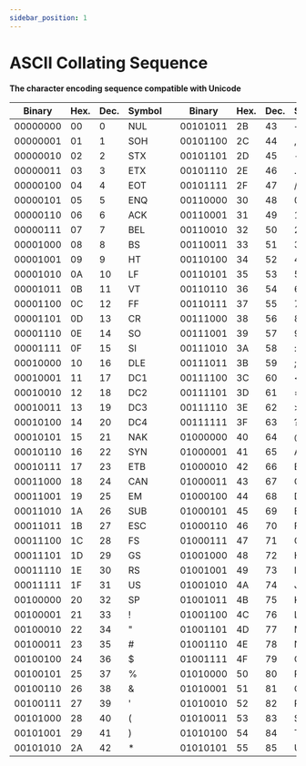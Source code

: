 ```yaml
---
sidebar_position: 1
---
```


# ASCII Collating Sequence

**The character encoding sequence compatible with Unicode**

| Binary   | Hex. | Dec. | Symbol |     | Binary   | Hex. | Dec. | Symbol |     | Binary   | Hex. | Dec. | Symbol |
| -------- | ---- | ---- | ------ | --- | -------- | ---- | ---- | ------ | --- | -------- | ---- | ---- | ------ |
| 00000000 | 00   | 0    | NUL    |     | 00101011 | 2B   | 43   | +      |     | 01010110 | 56   | 86   | V      |
| 00000001 | 01   | 1    | SOH    |     | 00101100 | 2C   | 44   | ,      |     | 01010111 | 57   | 87   | W      |
| 00000010 | 02   | 2    | STX    |     | 00101101 | 2D   | 45   | -      |     | 01011000 | 58   | 88   | X      |
| 00000011 | 03   | 3    | ETX    |     | 00101110 | 2E   | 46   | .      |     | 01011001 | 59   | 89   | Y      |
| 00000100 | 04   | 4    | EOT    |     | 00101111 | 2F   | 47   | /      |     | 01011010 | 5A   | 90   | Z      |
| 00000101 | 05   | 5    | ENQ    |     | 00110000 | 30   | 48   | 0      |     | 01011011 | 5B   | 91   | [      |
| 00000110 | 06   | 6    | ACK    |     | 00110001 | 31   | 49   | 1      |     | 01011100 | 5C   | 92   | \      |
| 00000111 | 07   | 7    | BEL    |     | 00110010 | 32   | 50   | 2      |     | 01011101 | 5D   | 93   | ]      |
| 00001000 | 08   | 8    | BS     |     | 00110011 | 33   | 51   | 3      |     | 01011110 | 5E   | 94   | ^      |
| 00001001 | 09   | 9    | HT     |     | 00110100 | 34   | 52   | 4      |     | 01011111 | 5F   | 95   | \_     |
| 00001010 | 0A   | 10   | LF     |     | 00110101 | 35   | 53   | 5      |     | 01100000 | 60   | 96   | `      |
| 00001011 | 0B   | 11   | VT     |     | 00110110 | 36   | 54   | 6      |     | 01100001 | 61   | 97   | a      |
| 00001100 | 0C   | 12   | FF     |     | 00110111 | 37   | 55   | 7      |     | 01100010 | 62   | 98   | b      |
| 00001101 | 0D   | 13   | CR     |     | 00111000 | 38   | 56   | 8      |     | 01100011 | 63   | 99   | c      |
| 00001110 | 0E   | 14   | SO     |     | 00111001 | 39   | 57   | 9      |     | 01100100 | 64   | 100  | d      |
| 00001111 | 0F   | 15   | SI     |     | 00111010 | 3A   | 58   | :      |     | 01100101 | 65   | 101  | e      |
| 00010000 | 10   | 16   | DLE    |     | 00111011 | 3B   | 59   | ;      |     | 01100110 | 66   | 102  | f      |
| 00010001 | 11   | 17   | DC1    |     | 00111100 | 3C   | 60   | <      |     | 01100111 | 67   | 103  | g      |
| 00010010 | 12   | 18   | DC2    |     | 00111101 | 3D   | 61   | =      |     | 01101000 | 68   | 104  | h      |
| 00010011 | 13   | 19   | DC3    |     | 00111110 | 3E   | 62   | >      |     | 01101001 | 69   | 105  | i      |
| 00010100 | 14   | 20   | DC4    |     | 00111111 | 3F   | 63   | ?      |     | 01101010 | 6A   | 106  | j      |
| 00010101 | 15   | 21   | NAK    |     | 01000000 | 40   | 64   | @      |     | 01101011 | 6B   | 107  | k      |
| 00010110 | 16   | 22   | SYN    |     | 01000001 | 41   | 65   | A      |     | 01101100 | 6C   | 108  | l      |
| 00010111 | 17   | 23   | ETB    |     | 01000010 | 42   | 66   | B      |     | 01101101 | 6D   | 109  | m      |
| 00011000 | 18   | 24   | CAN    |     | 01000011 | 43   | 67   | C      |     | 01101110 | 6E   | 110  | n      |
| 00011001 | 19   | 25   | EM     |     | 01000100 | 44   | 68   | D      |     | 01101111 | 6F   | 111  | o      |
| 00011010 | 1A   | 26   | SUB    |     | 01000101 | 45   | 69   | E      |     | 01110000 | 70   | 112  | p      |
| 00011011 | 1B   | 27   | ESC    |     | 01000110 | 46   | 70   | F      |     | 01110001 | 71   | 113  | q      |
| 00011100 | 1C   | 28   | FS     |     | 01000111 | 47   | 71   | G      |     | 01110010 | 72   | 114  | r      |
| 00011101 | 1D   | 29   | GS     |     | 01001000 | 48   | 72   | H      |     | 01110011 | 73   | 115  | s      |
| 00011110 | 1E   | 30   | RS     |     | 01001001 | 49   | 73   | I      |     | 01110100 | 74   | 116  | t      |
| 00011111 | 1F   | 31   | US     |     | 01001010 | 4A   | 74   | J      |     | 01110101 | 75   | 117  | u      |
| 00100000 | 20   | 32   | SP     |     | 01001011 | 4B   | 75   | K      |     | 01110110 | 76   | 118  | v      |
| 00100001 | 21   | 33   | !      |     | 01001100 | 4C   | 76   | L      |     | 01110111 | 77   | 119  | w      |
| 00100010 | 22   | 34   | "      |     | 01001101 | 4D   | 77   | M      |     | 01111000 | 78   | 120  | x      |
| 00100011 | 23   | 35   | #      |     | 01001110 | 4E   | 78   | N      |     | 01111001 | 79   | 121  | y      |
| 00100100 | 24   | 36   | $      |     | 01001111 | 4F   | 79   | O      |     | 01111010 | 7A   | 122  | z      |
| 00100101 | 25   | 37   | %      |     | 01010000 | 50   | 80   | P      |     | 01111011 | 7B   | 123  | {      |
| 00100110 | 26   | 38   | &      |     | 01010001 | 51   | 81   | Q      |     | 01111100 | 7C   | 124  | \|     |
| 00100111 | 27   | 39   | '      |     | 01010010 | 52   | 82   | R      |     | 01111101 | 7D   | 125  | }      |
| 00101000 | 28   | 40   | (      |     | 01010011 | 53   | 83   | S      |     | 01111110 | 7E   | 126  | ~      |
| 00101001 | 29   | 41   | )      |     | 01010100 | 54   | 84   | T      |     | 01111111 | 7F   | 127  | DEL    |
| 00101010 | 2A   | 42   | \*     |     | 01010101 | 55   | 85   | U      |     |          |      |      |        |
